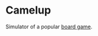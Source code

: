 Camelup
=======

Simulator of a popular [board game](https://boardgamegeek.com/boardgame/153938/camel).
